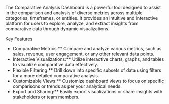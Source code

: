 The Comparative Analysis Dashboard is a powerful tool designed to assist in the comparison and analysis of diverse metrics across multiple categories, timeframes, or entities. It provides an intuitive and interactive platform for users to explore, analyze, and extract insights from comparative data through dynamic visualizations.

 Key Features
- Comparative Metrics:** Compare and analyze various metrics, such as sales, revenue, user engagement, or any other relevant data points.
- Interactive Visualizations:** Utilize interactive charts, graphs, and tables to visualize comparative data effectively.
- Flexible Filtering:** Drill down into specific subsets of data using filters for a more detailed comparative analysis.
- Customizable Views:** Customize dashboard views to focus on specific comparisons or trends as per your analytical needs.
- Export and Sharing:** Easily export visualizations or share insights with stakeholders or team members.
